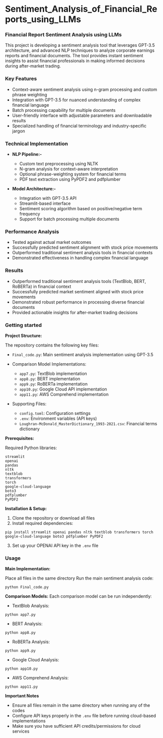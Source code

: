 # Sentiment_Analysis_of_Financial_Reports_using_LLMs

### **Financial Report Sentiment Analysis using LLMs**

This project is developing a sentiment analysis tool that leverages GPT-3.5 architecture, and advanced NLP techniques to analyze corporate earnings reports and financial documents. The tool provides instant sentiment insights to assist financial professionals in making informed decisions during after-market trading.

### **Key Features**

- Context-aware sentiment analysis using n-gram processing and custom phrase weighting
- Integration with GPT-3.5 for nuanced understanding of complex financial language
- Batch processing capability for multiple documents
- User-friendly interface with adjustable parameters and downloadable results
- Specialized handling of financial terminology and industry-specific jargon
  
### **Technical Implementation**

- **NLP Pipeline:-**
  - Custom text preprocessing using NLTK
  - N-gram analysis for context-aware interpretation
  - Optional phrase-weighting system for financial terms
  - PDF text extraction using PyPDF2 and pdfplumber

- **Model Architecture:-**
  - Integration with GPT-3.5 API
  - Streamlit-based interface
  - Sentiment scoring algorithm based on positive/negative term frequency
  - Support for batch processing multiple documents

### **Performance Analysis**

- Tested against actual market outcomes
- Successfully predicted sentiment alignment with stock price movements
- Outperformed traditional sentiment analysis tools in financial contexts
- Demonstrated effectiveness in handling complex financial language

### **Results**

- Outperformed traditional sentiment analysis tools (TextBlob, BERT, RoBERTa) in financial context
- Successfully predicted market sentiment aligned with stock price movements
- Demonstrated robust performance in processing diverse financial documents
- Provided actionable insights for after-market trading decisions

### **Getting started**

**Project Structure:**

The repository contains the following key files:

- `Final_code.py`: Main sentiment analysis implementation using GPT-3.5
- Comparison Model Implementations:
  
  - `app7.py`: TextBlob implementation
  - `app8.py`: BERT implementation
  - `app9.py`: RoBERTa implementation
  - `app10.py`: Google Cloud API implementation
  - `app11.py`: AWS Comprehend implementation
- Supporting Files:

  - `config.toml`: Configuration settings
  - `.env`: Environment variables (API keys)
  - `Loughran-McDonald_MasterDictionary_1993-2021.csv`: Financial terms dictionary

**Prerequisites:**

Required Python libraries:

```
streamlit
openai
pandas
nltk
textblob
transformers
torch
google-cloud-language
boto3
pdfplumber
PyPDF2
```

**Installation & Setup:**

1) Clone the repository or download all files
2) Install required dependencies:
```
pip install streamlit openai pandas nltk textblob transformers torch google-cloud-language boto3 pdfplumber PyPDF2
```
3) Set up your OPENAI API key in the `.env` file


### **Usage**

**Main Implementation:**

Place all files in the same directory
Run the main sentiment analysis code:
```
python Final_code.py
```

**Comparison Models:**
Each comparison model can be run independently:

- TextBlob Analysis:
```
python app7.py
```
- BERT Analysis:
```
python app8.py
```
- RoBERTa Analysis:
```
python app9.py
```
- Google Cloud Analysis:
```
python app10.py
```
- AWS Comprehend Analysis:
```
python app11.py
```

**Important Notes**

- Ensure all files remain in the same directory when running any of the codes
- Configure API keys properly in the `.env` file before running cloud-based implementations
- Make sure you have sufficient API credits/permissions for cloud services
